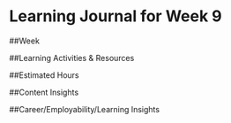# Learning Journal for Week 9

##Week

##Learning Activities & Resources

##Estimated Hours

##Content Insights

##Career/Employability/Learning Insights
